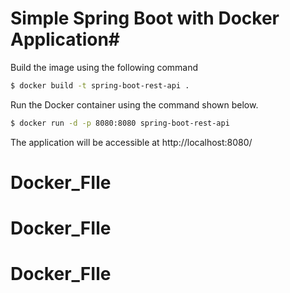   
# Simple Spring Boot with Docker Application#


Build the image using the following command

```bash
$ docker build -t spring-boot-rest-api .
```
Run the Docker container using the command shown below.

```bash
$ docker run -d -p 8080:8080 spring-boot-rest-api
```

The application will be accessible at http://localhost:8080/

# Docker_FIle
# Docker_FIle
# Docker_FIle
